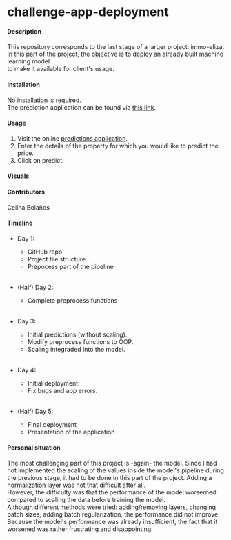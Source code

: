 # challenge-app-deployment

#### Description
This repository corresponds to the last stage of a larger project: immo-eliza. <br>
In this part of the project, the objective is to deploy an already built machine learning model <br>
to make it available for client's usage. <br>

#### Installation
No installation is required. <br>
The prediction application can be found via [this link](https://challenge-app-deployment-b3zjvchs85vva9dhdan85z.streamlit.app/).<br>

#### Usage
1. Visit the online [predictions application](https://challenge-app-deployment-b3zjvchs85vva9dhdan85z.streamlit.app/).
2. Enter the details of the property for which you would like to predict the price. <br>
3. Click on predict.

#### Visuals

#### Contributors
Celina Bolaños <br>

#### Timeline
- Day 1: <br>
    - GitHub repo
    - Project file structure
    - Prepocess part of the pipeline <br><br>

- (Half) Day 2:
    - Complete preprocess functions <br><br>

- Day 3: <br>
    - Initial predictions (without scaling).
    - Modify preprocess functions to OOP. 
    - Scaling integraded into the model. <br><br>

- Day 4:

    - Initial deployment.
    - Fix bugs and app errors.<br><br>

- (Half) Day 5: <br>
    - Final deployment
    - Presentation of the application


#### Personal situation
The most challenging part of this project is -again- the model. Since I had not implemented the scaling of the values <it>inside</it> the model's 
pipeline during the previous stage, it had to be done in this part of the project. Adding a normalization layer was not that difficult after all.<br>
However, the difficulty was that the performance of the model worserned compared to scaling the data before training the model. <br>
Although different methods were tried: adding/removing layers, changing batch sizes, adding batch regularization, the performance did not improve. <br>
Because the model's performance was already insufficient, the fact that it worsened was rather frustrating and disappointing. <br>
